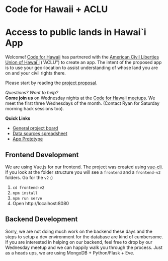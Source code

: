 # Code for Hawaii + ACLU
# Access to public lands in Hawai`i App
Welcome!  [Code for Hawaii](http://www.codeforhawaii.org) has partnered with the [American Civil Liberties Union of Hawai`i](https://acluhi.org) ("ACLU") to create an app.  The intent of the proposed app is to use your geo-location to assist understanding of whose land you are on and your civil rights there.

Please start by reading the [project proposal](docs/ACLU-Access-App.pdf).

*Questions? Want to help?*  
**Come join us** on Wednesday nights at the [Code for Hawaii meetups](https://www.meetup.com/Code-for-Hawaii/).  We meet the first three Wednesdays of the month.  (Contact Ryan for Saturday morning hack sessions too). 

**Quick Links**
* [General project board](https://github.com/CodeforHawaii/ACLU/projects/4)
* [Data sources spreadsheet](https://docs.google.com/spreadsheets/d/1eDXV0qamY_5pcfe0SZbqs2PQXR_yJUs0-liX7sJo3wE/)
* [App Prototype](https://projects.invisionapp.com/d/main#/projects/prototypes/15135829)

## Frontend Development

We are using Vue.js for our frontend. The project was created using [vue-cli](https://cli.vuejs.org/).
If you look at the folder structure you will see a `frontend` and a `frontend-v2` folders. Go for the `v2` :)

1. `cd frontend-v2`
1. `npm install`
1. `npm run serve`
1. Open http://localhost:8080

## Backend Development

Sorry, we are not doing much work on the backend these days and the steps to setup a dev environment for the database are kind of cumbersome. If you are interested in helping on our backend, feel free to drop by our Wednesday meetup and we can happily walk you through the process.
Just as a heads ups, we are using MongoDB + Python/Flask + Eve.
